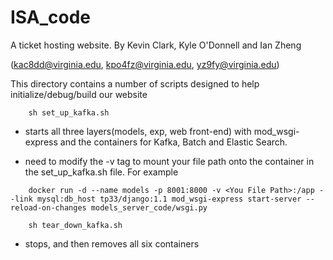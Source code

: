 # ISA_code

A ticket hosting website. By Kevin Clark, Kyle O'Donnell and Ian Zheng

(kac8dd@virginia.edu, kpo4fz@virginia.edu, yz9fy@virginia.edu)


This directory contains a number of scripts designed to help initialize/debug/build our website

```
	sh set_up_kafka.sh
```
- starts all three layers(models, exp, web front-end) with mod_wsgi-express and the containers for Kafka, Batch and Elastic Search.

- need to modify the -v tag to mount your file path onto the container in the set_up_kafka.sh file.
For example
```
	docker run -d --name models -p 8001:8000 -v <You File Path>:/app --link mysql:db_host tp33/django:1.1 mod_wsgi-express start-server --reload-on-changes models_server_code/wsgi.py 

```
```
	sh tear_down_kafka.sh
```
- stops, and then removes all six containers

